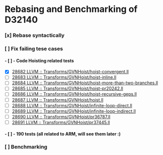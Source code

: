 # Rebasing and Benchmarking of D32140

### [x] Rebase syntactically
### [ ] Fix failing tese cases
#### - [ ] - Code Hoisting related tests
* [x] [28682     LLVM :: Transforms/GVNHoist/hoist-convergent.ll](test/Transforms/GVNHoist/hoist-convergent.ll)
* [ ] [28683     LLVM :: Transforms/GVNHoist/hoist-inline.ll](test/Transforms/GVNHoist/hoist-inline.ll)
* [ ] [28684     LLVM :: Transforms/GVNHoist/hoist-more-than-two-branches.ll](test/Transforms/GVNHoist/hoist-more-than-two-branches.ll)
* [ ] [28685     LLVM :: Transforms/GVNHoist/hoist-pr20242.ll](test/Transforms/GVNHoist/hoist-pr20242.ll)
* [ ] [28686     LLVM :: Transforms/GVNHoist/hoist-recursive-geps.ll](test/Transforms/GVNHoist/hoist-recursive-geps.ll)
* [ ] [28687     LLVM :: Transforms/GVNHoist/hoist.ll](test/Transforms/GVNHoist/hoist.ll)
* [ ] [28688     LLVM :: Transforms/GVNHoist/infinite-loop-direct.ll](/test/Transforms/GVNHoist/infinite-loop-direct.ll)
* [ ] [28689     LLVM :: Transforms/GVNHoist/infinite-loop-indirect.ll](/Transforms/GVNHoist/infinite-loop-indirect.ll)
* [ ] [28690     LLVM :: Transforms/GVNHoist/pr36787.ll](/Transforms/GVNHoist/pr36787.ll)
* [ ] [28691     LLVM :: Transforms/GVNHoist/pr37445.ll](/Transforms/GVNHoist/pr37445.ll)
#### - [ ] - 190 tests (all related to ARM, will see them later :)
### [ ] Benchmarking
